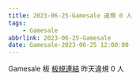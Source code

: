 ```yaml
---
title: 2023-06-25-Gamesale 違規 0 人
tags:
    - Gamesale
abbrlink: 2023-06-25-Gamesale
date: Gamesale-2023-06-25 12:00:00
---
```

Gamesale 板 [板規連結](https://www.ptt.cc/bbs/Gossiping/M.1637425085.A.07D.html)
昨天違規 0 人
